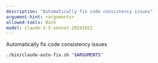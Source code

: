 ```yaml
---
description: "Automatically fix code consistency issues"
argument-hint: <arguments>
allowed-tools: Bash
model: claude-3-5-sonnet-20241022
---
```



Automatically fix code consistency issues

```bash
./bin/claude-auto-fix.sh "$ARGUMENTS"
```